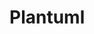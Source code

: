 # Plantuml

<include repo_url="https://github.com/foliant-docs/foliantcontrib.plantuml.git" path="README.md" sethead="2" nohead="true"></include>
